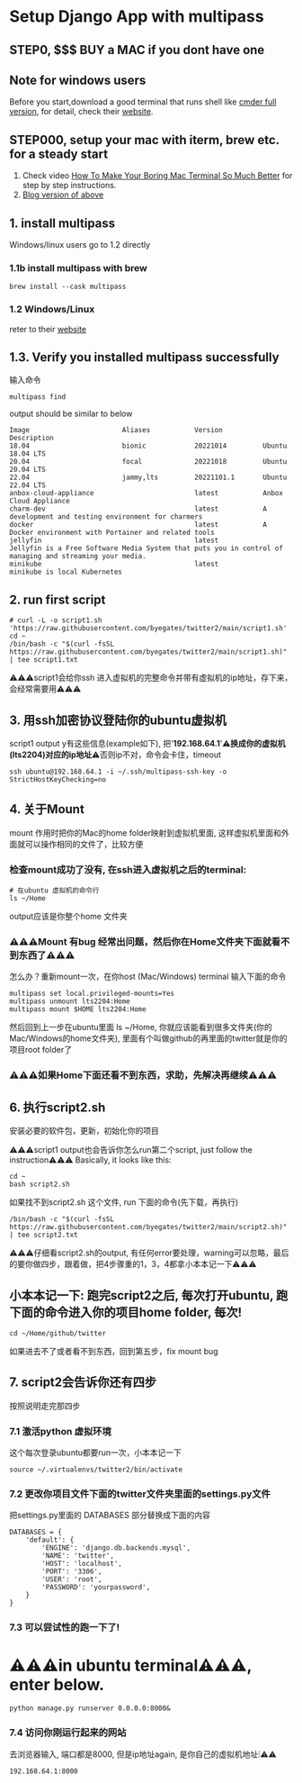 # Setup Django App with multipass 

## STEP0, $$$ BUY a MAC if you dont have one
## Note for windows users
Before you start,download a good terminal that runs shell like [cmder full version](https://github.com/cmderdev/cmder/releases/download/v1.3.20/cmder.zip), for detail, check their [website](https://cmder.app/).

## STEP000, setup your mac with iterm, brew etc. for a steady start
1. Check video [How To Make Your Boring Mac Terminal So Much Better](https://www.youtube.com/watch?v=CF1tMjvHDRA) for step by step instructions.
2. [Blog version of above](https://www.josean.com/posts/terminal-setup)
## 1. install multipass
Windows/linux users go to 1.2 directly
### 1.1b install multipass with brew
```shell
brew install --cask multipass
```
### 1.2 Windows/Linux
reter to their [website](https://multipass.run/install)

## 1.3. Verify you installed multipass successfully
输入命令
```shell
multipass find
```
output should be similar to below
```shell
Image                       Aliases           Version          Description
18.04                       bionic            20221014         Ubuntu 18.04 LTS
20.04                       focal             20221018         Ubuntu 20.04 LTS
22.04                       jammy,lts         20221101.1       Ubuntu 22.04 LTS
anbox-cloud-appliance                         latest           Anbox Cloud Appliance
charm-dev                                     latest           A development and testing environment for charmers
docker                                        latest           A Docker environment with Portainer and related tools
jellyfin                                      latest           Jellyfin is a Free Software Media System that puts you in control of managing and streaming your media.
minikube                                      latest           minikube is local Kubernetes
```
## 2. run first script
```shell
# curl -L -o script1.sh 'https://raw.githubusercontent.com/byegates/twitter2/main/script1.sh'
cd ~
/bin/bash -c "$(curl -fsSL https://raw.githubusercontent.com/byegates/twitter2/main/script1.sh)" | tee script1.txt
```
⚠️⚠️⚠️script1会给你ssh 进入虚拟机的完整命令并带有虚拟机的ip地址，存下来，会经常需要用⚠️⚠️⚠️
## 3. 用ssh加密协议登陆你的ubuntu虚拟机
script1 output y有这些信息(example如下), 把'**192.168.64.1**'⚠️**换成你的虚拟机(lts2204)对应的ip地址**⚠️否则ip不对，命令会卡住，timeout
```shell
ssh ubuntu@192.168.64.1 -i ~/.ssh/multipass-ssh-key -o StrictHostKeyChecking=no
```
## 4. 关于Mount
mount 作用时把你的Mac的home folder映射到虚拟机里面, 这样虚拟机里面和外面就可以操作相同的文件了，比较方便
### 检查mount成功了没有, 在ssh进入虚拟机之后的terminal:
```shell
# 在ubuntu 虚拟机的命令行
ls ~/Home
```
output应该是你整个home 文件夹
### ⚠️⚠️⚠️Mount 有bug 经常出问题，然后你在Home文件夹下面就看不到东西了⚠️⚠️⚠️
怎么办？重新mount一次，在你host (Mac/Windows) terminal 输入下面的命令
```shell
multipass set local.privileged-mounts=Yes
multipass unmount lts2204:Home
multipass mount $HOME lts2204:Home
```
然后回到上一步在ubuntu里面 ls ~/Home, 你就应该能看到很多文件夹(你的Mac/Windows的home文件夹), 里面有个叫做github的再里面的twitter就是你的项目root folder了

### ⚠️⚠️⚠️如果Home下面还看不到东西，求助，先解决再继续⚠️⚠️⚠️
## 6. 执行script2.sh
安装必要的软件包，更新，初始化你的项目

⚠️⚠️⚠️script1 output也会告诉你怎么run第二个script, just follow the instruction⚠️⚠️⚠️
Basically, it looks like this:
```shell
cd ~
bash script2.sh
```
如果找不到script2.sh 这个文件, run 下面的命令(先下载，再执行)
```shell
/bin/bash -c "$(curl -fsSL https://raw.githubusercontent.com/byegates/twitter2/main/script2.sh)" | tee script2.txt
```
⚠️⚠️⚠️仔细看script2.sh的output, 有任何error要处理，warning可以忽略，最后的要你做四步，跟着做，把4步骤重的1，3，4都拿小本本记一下⚠️⚠️⚠️
## 小本本记一下: 跑完script2之后, 每次打开ubuntu, 跑下面的命令进入你的项目home folder, 每次!
```shell
cd ~/Home/github/twitter
```
如果进去不了或者看不到东西，回到第五步，fix mount bug
## 7. script2会告诉你还有四步
按照说明走完那四步
### 7.1 激活python 虚拟环境
这个每次登录ubuntu都要run一次，小本本记一下
```shell
source ~/.virtualenvs/twitter2/bin/activate
```
### 7.2 更改你项目文件下面的twitter文件夹里面的settings.py文件
把settings.py里面的 DATABASES 部分替换成下面的内容
```shell
DATABASES = {
    'default': {
        'ENGINE': 'django.db.backends.mysql',
        'NAME': 'twitter',
        'HOST': 'localhost',
        'PORT': '3306',
        'USER': 'root',
        'PASSWORD': 'yourpassword',
    }
}
```
### 7.3 可以尝试性的跑一下了!
# ⚠️⚠️⚠️in ubuntu terminal⚠️⚠️⚠️, enter below.
```shell
python manage.py runserver 0.0.0.0:8000&
```
### 7.4 访问你刚运行起来的网站
去浏览器输入, 端口都是8000, 但是ip地址again, 是你自己的虚拟机地址❕⚠️⚠️
```shell
192.168.64.1:8000
```